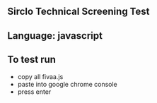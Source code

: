 ## Sirclo Technical Screening Test

## Language: javascript

## To test run 

- copy all fivaa.js
- paste into google chrome console
- press enter